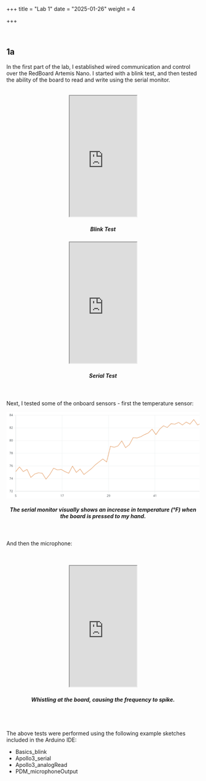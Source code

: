 +++
title = "Lab 1"
date = "2025-01-26"
weight = 4


+++

<br>

## 1a
In the first part of the lab, I established wired communication and control over the RedBoard Artemis Nano. I started with a blink test, and then tested the ability of the board to read and write using the serial monitor.
<br>
<br>

<div align = "center">

<iframe width="175" height="315" 
    src="https://www.youtube.com/embed/d6p6UubQxzs" 
    frameborder="1" 

    allowfullscreen>
</iframe>

##### Blink Test

</div>
<div align = "center">

<iframe width="175" height="315" 
    src="https://www.youtube.com/embed/jE8nBZ8M0LM" 
    frameborder="1" 

    allowfullscreen>
</iframe>

##### Serial Test

</div>
<br>




Next, I tested some of the onboard sensors - first the temperature sensor:
<br>

<img src="/tempgraph.png#start" alt="Rising Temperature Graph" style="display:block;">

<div align = "center">

##### The serial monitor visually shows an increase in temperature (&deg;F) when the board is pressed to my hand.

</div>
<br>


And then the microphone:

<br>
<br>



<div align = "center">

<iframe width="175" height="315" 
    src="https://www.youtube.com/embed/6gqOR4L8DFw" 
    frameborder="1" 

    allowfullscreen>
</iframe>

##### Whistling at the board, causing the frequency to spike.

</div>



<br>
<br>


The above tests were performed using the following example sketches included in the Arduino IDE:
* Basics_blink
* Apollo3_serial
* Apollo3_analogRead
* PDM_microphoneOutput




